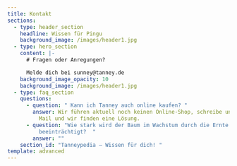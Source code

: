 ```yaml
---
title: Kontakt
sections:
  - type: header_section
    headline: Wissen für Pingu
    background_image: /images/header1.jpg
  - type: hero_section
    content: |-
      # Fragen oder Anregungen?

      Melde dich bei sunney@tanney.de
    background_image_opacity: 10
    background_image: /images/header1.jpg
  - type: faq_section
    questions:
      - question: " Kann ich Tanney auch online kaufen? "
        answer: Wir führen aktuell noch keinen Online-Shop, schreibe uns aber gerne eine
          Mail und wir finden eine Lösung.
      - question: "Wie stark wird der Baum im Wachstum durch die Ernte der jungen Triebe
          beeinträchtigt?  "
        answer: ""
    section_id: "Tanneypedia – Wissen für dich! "
template: advanced
---
```


